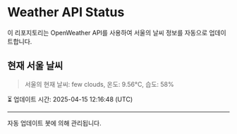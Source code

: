 
# Weather API Status

이 리포지토리는 OpenWeather API를 사용하여 서울의 날씨 정보를 자동으로 업데이트합니다.

## 현재 서울 날씨
> 서울의 현재 날씨: few clouds, 온도: 9.56°C, 습도: 58%

⏳ 업데이트 시간: 2025-04-15 12:16:48 (UTC)

---
자동 업데이트 봇에 의해 관리됩니다.
